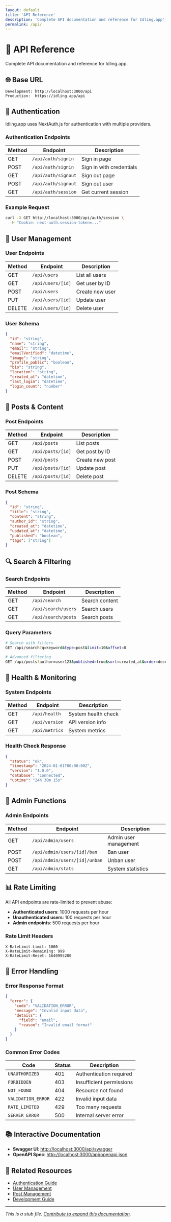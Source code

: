 ```yaml
---
layout: default
title: 'API Reference'
description: 'Complete API documentation and reference for Idling.app'
permalink: /api/
---
```


# 🔌 API Reference

Complete API documentation and reference for Idling.app.

## 🌐 Base URL

```
Development: http://localhost:3000/api
Production:  https://idling.app/api
```

## 🔐 Authentication

Idling.app uses NextAuth.js for authentication with multiple providers.

### Authentication Endpoints

| Method | Endpoint            | Description              |
| ------ | ------------------- | ------------------------ |
| GET    | `/api/auth/signin`  | Sign in page             |
| POST   | `/api/auth/signin`  | Sign in with credentials |
| GET    | `/api/auth/signout` | Sign out page            |
| POST   | `/api/auth/signout` | Sign out user            |
| GET    | `/api/auth/session` | Get current session      |

### Example Request

```bash
curl -X GET http://localhost:3000/api/auth/session \
  -H "Cookie: next-auth.session-token=..."
```

## 👥 User Management

### User Endpoints

| Method | Endpoint          | Description     |
| ------ | ----------------- | --------------- |
| GET    | `/api/users`      | List all users  |
| GET    | `/api/users/[id]` | Get user by ID  |
| POST   | `/api/users`      | Create new user |
| PUT    | `/api/users/[id]` | Update user     |
| DELETE | `/api/users/[id]` | Delete user     |

### User Schema

```json
{
  "id": "string",
  "name": "string",
  "email": "string",
  "emailVerified": "datetime",
  "image": "string",
  "profile_public": "boolean",
  "bio": "string",
  "location": "string",
  "created_at": "datetime",
  "last_login": "datetime",
  "login_count": "number"
}
```

## 📝 Posts & Content

### Post Endpoints

| Method | Endpoint          | Description     |
| ------ | ----------------- | --------------- |
| GET    | `/api/posts`      | List posts      |
| GET    | `/api/posts/[id]` | Get post by ID  |
| POST   | `/api/posts`      | Create new post |
| PUT    | `/api/posts/[id]` | Update post     |
| DELETE | `/api/posts/[id]` | Delete post     |

### Post Schema

```json
{
  "id": "string",
  "title": "string",
  "content": "string",
  "author_id": "string",
  "created_at": "datetime",
  "updated_at": "datetime",
  "published": "boolean",
  "tags": ["string"]
}
```

## 🔍 Search & Filtering

### Search Endpoints

| Method | Endpoint            | Description    |
| ------ | ------------------- | -------------- |
| GET    | `/api/search`       | Search content |
| GET    | `/api/search/users` | Search users   |
| GET    | `/api/search/posts` | Search posts   |

### Query Parameters

```bash
# Search with filters
GET /api/search?q=keyword&type=post&limit=10&offset=0

# Advanced filtering
GET /api/posts?author=user123&published=true&sort=created_at&order=desc
```

## 🏥 Health & Monitoring

### System Endpoints

| Method | Endpoint       | Description         |
| ------ | -------------- | ------------------- |
| GET    | `/api/health`  | System health check |
| GET    | `/api/version` | API version info    |
| GET    | `/api/metrics` | System metrics      |

### Health Check Response

```json
{
  "status": "ok",
  "timestamp": "2024-01-01T00:00:00Z",
  "version": "1.0.0",
  "database": "connected",
  "uptime": "24h 30m 15s"
}
```

## 🔧 Admin Functions

### Admin Endpoints

| Method | Endpoint                      | Description           |
| ------ | ----------------------------- | --------------------- |
| GET    | `/api/admin/users`            | Admin user management |
| POST   | `/api/admin/users/[id]/ban`   | Ban user              |
| POST   | `/api/admin/users/[id]/unban` | Unban user            |
| GET    | `/api/admin/stats`            | System statistics     |

## 📊 Rate Limiting

All API endpoints are rate-limited to prevent abuse:

- **Authenticated users**: 1000 requests per hour
- **Unauthenticated users**: 100 requests per hour
- **Admin endpoints**: 500 requests per hour

### Rate Limit Headers

```
X-RateLimit-Limit: 1000
X-RateLimit-Remaining: 999
X-RateLimit-Reset: 1640995200
```

## 🚨 Error Handling

### Error Response Format

```json
{
  "error": {
    "code": "VALIDATION_ERROR",
    "message": "Invalid input data",
    "details": {
      "field": "email",
      "reason": "Invalid email format"
    }
  }
}
```

### Common Error Codes

| Code               | Status | Description              |
| ------------------ | ------ | ------------------------ |
| `UNAUTHORIZED`     | 401    | Authentication required  |
| `FORBIDDEN`        | 403    | Insufficient permissions |
| `NOT_FOUND`        | 404    | Resource not found       |
| `VALIDATION_ERROR` | 422    | Invalid input data       |
| `RATE_LIMITED`     | 429    | Too many requests        |
| `SERVER_ERROR`     | 500    | Internal server error    |

## 📚 Interactive Documentation

- **Swagger UI**: [http://localhost:3000/api/swagger](http://localhost:3000/api/swagger)
- **OpenAPI Spec**: [http://localhost:3000/api/openapi.json](http://localhost:3000/api/openapi.json)

## 🔗 Related Resources

- [Authentication Guide](/api/auth/)
- [User Management](/api/users/)
- [Post Management](/api/posts/)
- [Development Guide](/development/)

---

_This is a stub file. [Contribute to expand this documentation](/community/contributing/)._
